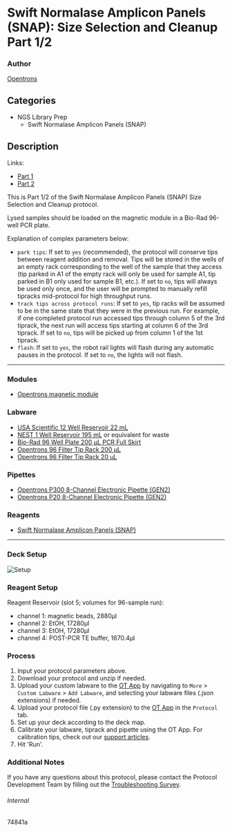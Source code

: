 # Swift Normalase Amplicon Panels (SNAP): Size Selection and Cleanup Part 1/2

### Author
[Opentrons](https://opentrons.com/)



## Categories
* NGS Library Prep
    * Swift Normalase Amplicon Panels (SNAP)

## Description

Links:
* [Part 1](./74841a)
* [Part 2](./74841a-2)

This is Part 1/2 of the Swift Normalase Amplicon Panels (SNAP) Size Selection and Cleanup protocol.

Lysed samples should be loaded on the magnetic module in a Bio-Rad 96-well PCR plate.

Explanation of complex parameters below:
* `park tips`: If set to `yes` (recommended), the protocol will conserve tips between reagent addition and removal. Tips will be stored in the wells of an empty rack corresponding to the well of the sample that they access (tip parked in A1 of the empty rack will only be used for sample A1, tip parked in B1 only used for sample B1, etc.). If set to `no`, tips will always be used only once, and the user will be prompted to manually refill tipracks mid-protocol for high throughput runs.
* `track tips across protocol runs`: If set to `yes`, tip racks will be assumed to be in the same state that they were in the previous run. For example, if one completed protocol run accessed tips through column 5 of the 3rd tiprack, the next run will access tips starting at column 6 of the 3rd tiprack. If set to `no`, tips will be picked up from column 1 of the 1st tiprack.
* `flash`: If set to `yes`, the robot rail lights will flash during any automatic pauses in the protocol. If set to `no`, the lights will not flash.

---

### Modules
* [Opentrons magnetic module](https://shop.opentrons.com/collections/hardware-modules/products/magdeck)

### Labware
* [USA Scientific 12 Well Reservoir 22 mL](https://labware.opentrons.com/usascientific_12_reservoir_22ml)
* [NEST 1 Well Reservoir 195 mL](https://labware.opentrons.com/nest_1_reservoir_195ml) or equivalent for waste
* [Bio-Rad 96 Well Plate 200 µL PCR Full Skirt](https://www.bio-rad.com/en-us/sku/hsp9601-hard-shell-96-well-pcr-plates-low-profile-thin-wall-skirted-white-clear?ID=hsp9601)
* [Opentrons 96 Filter Tip Rack 200 µL](https://shop.opentrons.com/collections/opentrons-tips/products/opentrons-200ul-filter-tips)
* [Opentrons 96 Filter Tip Rack 20 µL](https://shop.opentrons.com/collections/opentrons-tips/products/opentrons-20ul-filter-tips)

### Pipettes
* [Opentrons P300 8-Channel Electronic Pipette (GEN2)](https://shop.opentrons.com/collections/ot-2-pipettes/products/8-channel-electronic-pipette)
* [Opentrons P20 8-Channel Electronic Pipette (GEN2)](https://shop.opentrons.com/collections/ot-2-pipettes/products/8-channel-electronic-pipette)

### Reagents
* [Swift Normalase Amplicon Panels (SNAP)](https://swiftbiosci.com/wp-content/uploads/2021/06/PRT-028-Swift-Normalase-Amplicon-Panel-SNAP-SARS-CoV-2-Panels-Rev-9-1.pdf)

---

### Deck Setup
![Setup](https://opentrons-protocol-library-website.s3.amazonaws.com/custom-README-images/74841a/deck_setup.png)

### Reagent Setup
Reagent Reservoir (slot 5; volumes for 96-sample run):  
* channel 1: magnetic beads, 2880µl
* channel 2: EtOH, 17280µl
* channel 3: EtOH, 17280µl
* channel 4: POST-PCR TE buffer, 1670.4µl

### Process
1. Input your protocol parameters above.
2. Download your protocol and unzip if needed.
3. Upload your custom labware to the [OT App](https://opentrons.com/ot-app) by navigating to `More` > `Custom Labware` > `Add Labware`, and selecting your labware files (.json extensions) if needed.
4. Upload your protocol file (.py extension) to the [OT App](https://opentrons.com/ot-app) in the `Protocol` tab.
5. Set up your deck according to the deck map.
6. Calibrate your labware, tiprack and pipette using the OT App. For calibration tips, check out our [support articles](https://support.opentrons.com/en/collections/1559720-guide-for-getting-started-with-the-ot-2).
7. Hit 'Run'.

### Additional Notes
If you have any questions about this protocol, please contact the Protocol Development Team by filling out the [Troubleshooting Survey](https://protocol-troubleshooting.paperform.co/).

###### Internal
74841a
